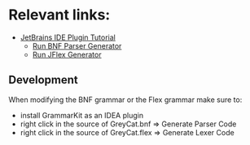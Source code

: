 # Relevant links:

- [JetBrains IDE Plugin Tutorial](https://plugins.jetbrains.com/docs/intellij/custom-language-support-tutorial.html)
  - [Run BNF Parser Generator](https://plugins.jetbrains.com/docs/intellij/grammar-and-parser.html#generate-a-parser)
  - [Run JFlex Generator](https://plugins.jetbrains.com/docs/intellij/lexer-and-parser-definition.html#generate-a-lexer-class)

## Development
When modifying the BNF grammar or the Flex grammar make sure to:
- install GrammarKit as an IDEA plugin
- right click in the source of GreyCat.bnf => Generate Parser Code
- right click in the source of GreyCat.flex => Generate Lexer Code


